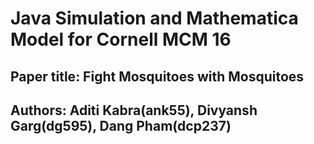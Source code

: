 # Java Simulation and Mathematica Model for Cornell MCM 16
## Paper title: Fight Mosquitoes with Mosquitoes
## Authors: Aditi Kabra(ank55), Divyansh Garg(dg595), Dang Pham(dcp237)
